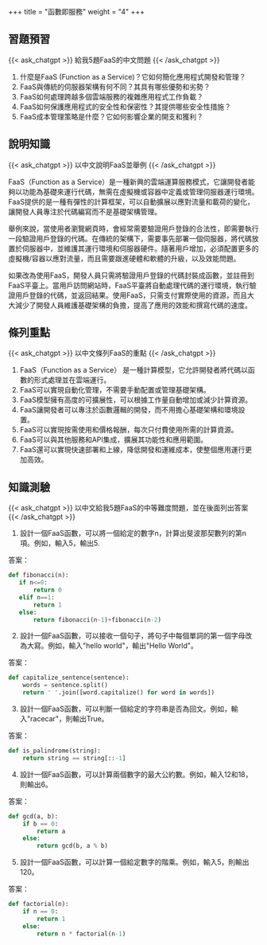 +++
title = "函數即服務"
weight = "4"
+++
## 習題預習
{{< ask_chatgpt >}}
給我5題FaaS的中文問題
{{< /ask_chatgpt >}}

1. 什麼是FaaS (Function as a Service)？它如何簡化應用程式開發和管理？
2. FaaS與傳統的伺服器架構有何不同？其具有哪些優勢和劣勢？
3. FaaS如何處理跨越多個雲端服務的複雜應用程式工作負載？
4. FaaS如何保護應用程式的安全性和保密性？其提供哪些安全性措施？
5. FaaS成本管理策略是什麼？它如何影響企業的開支和獲利？   

## 說明知識
{{< ask_chatgpt >}}
以中文說明FaaS並舉例
{{< /ask_chatgpt >}}

FaaS（Function as a Service）是一種新興的雲端運算服務模式，它讓開發者能夠以功能為基礎來運行代碼，無需在虛擬機或容器中定義或管理伺服器運行環境。FaaS提供的是一種有彈性的計算框架，可以自動擴展以應對流量和載荷的變化，讓開發人員專注於代碼編寫而不是基礎架構管理。

舉例來說，當使用者瀏覽網頁時，會經常需要驗證用戶登錄的合法性，即需要執行一段驗證用戶登錄的代碼。在傳統的架構下，需要事先部署一個伺服器，將代碼放置於伺服器中，並維護其運行環境和伺服器硬件。隨著用戶增加，必須配置更多的虛擬機/容器以應對流量，而且需要跟進硬體和軟體的升級，以及效能問題。

如果改為使用FaaS，開發人員只需將驗證用戶登錄的代碼封裝成函數，並註冊到FaaS平臺上。當用戶訪問網站時，FaaS平臺將自動處理代碼的運行環境，執行驗證用戶登錄的代碼，並返回結果。使用FaaS，只需支付實際使用的資源，而且大大減少了開發人員維護基礎架構的負擔，提高了應用的效能和撰寫代碼的速度。   

## 條列重點
{{< ask_chatgpt >}}
以中文條列FaaS的重點
{{< /ask_chatgpt >}}

1. FaaS（Function as a Service） 是一種計算模型，它允許開發者將代碼以函數的形式處理並在雲端運行。
2. FaaS可以實現自動化管理，不需要手動配置或管理基礎架構。
3. FaaS模型擁有高度的可擴展性，可以根據工作量自動增加或減少計算資源。
4. FaaS讓開發者可以專注於函數邏輯的開發，而不用擔心基礎架構和環境設置。
5. FaaS可以實現按需使用和價格報酬，每次只付費使用所需的計算資源。
6. FaaS可以與其他服務和API集成，擴展其功能性和應用範圍。
7. FaaS還可以實現快速部署和上線，降低開發和運維成本，使整個應用運行更加高效。   

## 知識測驗
{{< ask_chatgpt >}}
以中文給我5題FaaS的中等難度問題，並在後面列出答案
{{< /ask_chatgpt >}}

1. 設計一個FaaS函數，可以將一個給定的數字n，計算出斐波那契數列的第n項。例如，輸入5，輸出5.

答案：
```python
def fibonacci(n):
   if n<=0:
       return 0
   elif n==1:
       return 1
   else:
       return fibonacci(n-1)+fibonacci(n-2)
```
2. 設計一個FaaS函數，可以接收一個句子，將句子中每個單詞的第一個字母改為大寫。例如，輸入"hello world"，輸出"Hello World"。

答案：
```python
def capitalize_sentence(sentence):
    words = sentence.split()
    return ' '.join([word.capitalize() for word in words])
```
3. 設計一個FaaS函數，可以判斷一個給定的字符串是否為回文。例如，輸入"racecar"，則輸出True。

答案：
```python
def is_palindrome(string):
    return string == string[::-1]
```
4. 設計一個FaaS函數，可以計算兩個數字的最大公約數。例如，輸入12和18，則輸出6。

答案：
```python
def gcd(a, b):
    if b == 0:
        return a
    else:
        return gcd(b, a % b)
```
5. 設計一個FaaS函數，可以計算一個給定數字的階乘。例如，輸入5，則輸出120。

答案：
```python
def factorial(n):
    if n == 0:
        return 1
    else:
        return n * factorial(n-1)
```   

